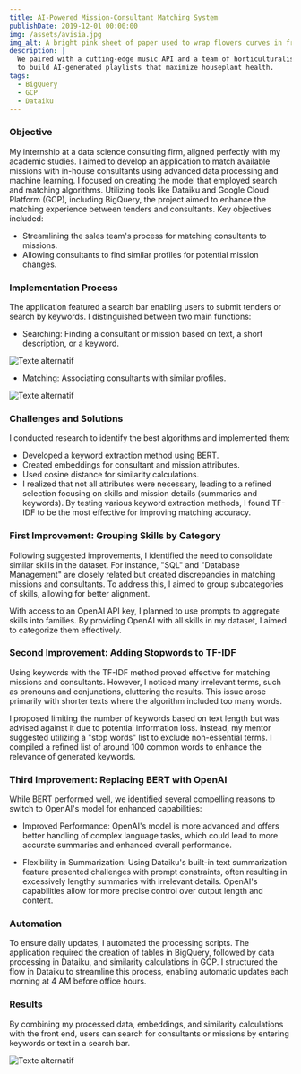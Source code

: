 ```yaml
---
title: AI-Powered Mission-Consultant Matching System
publishDate: 2019-12-01 00:00:00
img: /assets/avisia.jpg
img_alt: A bright pink sheet of paper used to wrap flowers curves in front of rich blue background
description: |
  We paired with a cutting-edge music API and a team of horticulturalists
  to build AI-generated playlists that maximize houseplant health.
tags:
  - BigQuery
  - GCP
  - Dataiku
---
```


### Objective 
My internship at a data science consulting firm, aligned perfectly with my academic studies. I aimed to develop an application to match available missions with in-house consultants using advanced data processing and machine learning.
I focused on creating the model that employed search and matching algorithms. Utilizing tools like Dataiku and Google Cloud Platform (GCP), including BigQuery, the project aimed to enhance the matching experience between tenders and consultants. 
Key objectives included:

- Streamlining the sales team's process for matching consultants to missions.
- Allowing consultants to find similar profiles for potential mission changes.

### Implementation Process
The application featured a search bar enabling users to submit tenders or search by keywords. I distinguished between two main functions:

- Searching: Finding a consultant or mission based on text, a short description, or a keyword.

![Texte alternatif](/assets/plot26.jpg "Searching")

- Matching: Associating consultants with similar profiles.

![Texte alternatif](/assets/plot27.jpg "Matching")

### Challenges and Solutions
I conducted research to identify the best algorithms and implemented them:

- Developed a keyword extraction method using BERT.
- Created embeddings for consultant and mission attributes.
- Used cosine distance for similarity calculations.
- I realized that not all attributes were necessary, leading to a refined selection focusing on skills and mission details (summaries and keywords).
By testing various keyword extraction methods, I found TF-IDF to be the most effective for improving matching accuracy.

### First Improvement: Grouping Skills by Category
Following suggested improvements, I identified the need to consolidate similar skills in the dataset. For instance, "SQL" and "Database Management" are closely related but created discrepancies in matching missions and consultants. To address this, I aimed to group subcategories of skills, allowing for better alignment.

With access to an OpenAI API key, I planned to use prompts to aggregate skills into families. By providing OpenAI with all skills in my dataset, I aimed to categorize them effectively. 

### Second Improvement: Adding Stopwords to TF-IDF
Using keywords with the TF-IDF method proved effective for matching missions and consultants. However, I noticed many irrelevant terms, such as pronouns and conjunctions, cluttering the results. This issue arose primarily with shorter texts where the algorithm included too many words.

I proposed limiting the number of keywords based on text length but was advised against it due to potential information loss. Instead, my mentor suggested utilizing a "stop words" list to exclude non-essential terms. I compiled a refined list of around 100 common words to enhance the relevance of generated keywords.

### Third Improvement: Replacing BERT with OpenAI

While BERT performed well, we identified several compelling reasons to switch to OpenAI's model for enhanced capabilities:

- Improved Performance: OpenAI's model is more advanced and offers better handling of complex language tasks, which could lead to more accurate summaries and enhanced overall performance.

- Flexibility in Summarization: Using Dataiku's built-in text summarization feature presented challenges with prompt constraints, often resulting in excessively lengthy summaries with irrelevant details. OpenAI's capabilities allow for more precise control over output length and content.

### Automation
To ensure daily updates, I automated the processing scripts. The application required the creation of tables in BigQuery, followed by data processing in Dataiku, and similarity calculations in GCP. I structured the flow in Dataiku to streamline this process, enabling automatic updates each morning at 4 AM before office hours.

### Results
By combining my processed data, embeddings, and similarity calculations with the front end, users can search for consultants or missions by entering keywords or text in a search bar.

![Texte alternatif](/assets/projet_avisia.jpg "Result")